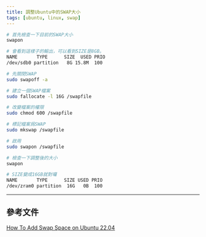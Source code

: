 ```yaml
---
title: 調整Ubuntu中的SWAP大小
tags: [ubuntu, linux, swap]
---
```


```bash
# 首先檢查一下目前的SWAP大小
swapon

# 會看到這樣子的輸出，可以看到SIZE是8GB。
NAME       TYPE      SIZE  USED PRIO
/dev/sdb0 partition   8G 15.8M  100

# 先關閉SWAP
sudo swapoff -a
```

```bash
# 建立一個SWAP檔案
sudo fallocate -l 16G /swapfile

# 改變檔案的權限
sudo chmod 600 /swapfile

# 標記檔案爲SWAP
sudo mkswap /swapfile

# 啟用
sudo swapon /swapfile
```

```bash
# 檢查一下調整後的大小
swapon

# SIZE變成16GB就對囉
NAME       TYPE      SIZE USED PRIO
/dev/zram0 partition  16G   0B  100
```

---

## 參考文件

[How To Add Swap Space on Ubuntu 22.04](https://www.digitalocean.com/community/tutorials/how-to-add-swap-space-on-ubuntu-22-04)
